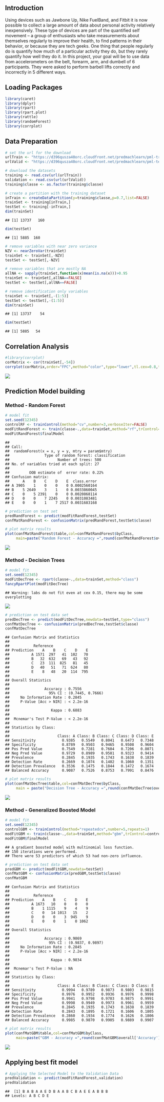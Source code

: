 Introduction
------------

Using devices such as Jawbone Up, Nike FuelBand, and Fitbit it is now
possible to collect a large amount of data about personal activity
relatively inexpensively. These type of devices are part of the
quantified self movement – a group of enthusiasts who take measurements
about themselves regularly to improve their health, to find patterns in
their behavior, or because they are tech geeks. One thing that people
regularly do is quantify how much of a particular activity they do, but
they rarely quantify how well they do it. In this project, your goal
will be to use data from accelerometers on the belt, forearm, arm, and
dumbell of 6 participants. They were asked to perform barbell lifts
correctly and incorrectly in 5 different ways.

Loading Packages
----------------

``` r
library(caret)
library(dplyr)
library(rpart)
library(rpart.plot)
library(rattle)
library(randomForest)
library(corrplot)
```

Data Preparation
----------------

``` r
# set the url for the download
urlTrain <- "https://d396qusza40orc.cloudfront.net/predmachlearn/pml-training.csv"
urlValid <- "https://d396qusza40orc.cloudfront.net/predmachlearn/pml-testing.csv"

# download the datasets
training <- read.csv(url(urlTrain))
validation <- read.csv(url(urlValid))
training$classe <- as.factor(training$classe)

# create a partition with the training dataset
inTrain <- createDataPartition(y=training$classe,p=0.7,list=FALSE)
trainSet <- training[inTrain,]
testSet <- training[-inTrain,]
dim(trainSet)
```

    ## [1] 13737   160

``` r
dim(testSet)
```

    ## [1] 5885  160

``` r
# remove variables with near zero variance
NZV <- nearZeroVar(trainSet)
trainSet <- trainSet[,-NZV]
testSet <- testSet[,-NZV]

# remove variables that are mostly NA
allNA <- sapply(trainSet,function(x)mean(is.na(x)))>0.95
trainSet <- trainSet[,allNA==FALSE]
testSet <- testSet[,allNA==FALSE]

# remove identification only variables
trainSet <- trainSet[,-(1:5)]
testSet <- testSet[,-(1:5)]
dim(trainSet)
```

    ## [1] 13737    54

``` r
dim(testSet)
```

    ## [1] 5885   54

Correlation Analysis
--------------------

``` r
#library(corrplot)
corMatrix <- cor(trainSet[,-54])
corrplot(corMatrix,order="FPC",method="color",type="lower",tl.cex=0.8,tl.col=rgb(0,0,0))
```

![](figure/unnamed-chunk-3-1.png)

Prediction Model building
-------------------------

### Method - Random Forest

``` r
# model fit
set.seed(12345)
controlRF <- trainControl(method="cv",number=3,verboseIter=FALSE)
modFitRandForest <- train(classe~.,data=trainSet,method="rf",trControl=controlRF)
modFitRandForest$finalModel
```

    ## 
    ## Call:
    ##  randomForest(x = x, y = y, mtry = param$mtry) 
    ##                Type of random forest: classification
    ##                      Number of trees: 500
    ## No. of variables tried at each split: 27
    ## 
    ##         OOB estimate of  error rate: 0.22%
    ## Confusion matrix:
    ##      A    B    C    D    E  class.error
    ## A 3905    1    0    0    0 0.0002560164
    ## B    5 2649    3    1    0 0.0033860045
    ## C    0    5 2391    0    0 0.0020868114
    ## D    0    0    7 2245    0 0.0031083481
    ## E    0    0    1    7 2517 0.0031683168

``` r
# prediction on test set
predRandForest <- predict(modFitRandForest,testSet)
confMatRandForest <- confusionMatrix(predRandForest,testSet$classe)

# plot matrix results
plot(confMatRandForest$table,col=confMatRandForest$byClass,
     main=paste("Random Forest - Accuracy =",round(confMatRandForest$overall['Accuracy'],4)))
```

![](figure/unnamed-chunk-4-1.png)

### Method - Decision Trees

``` r
# model fit
set.seed(12345)
modFitDecTree <- rpart(classe~.,data=trainSet,method="class")
fancyRpartPlot(modFitDecTree)
```

    ## Warning: labs do not fit even at cex 0.15, there may be some overplotting

![](figure/unnamed-chunk-5-1.png)

``` r
# prediction on test data set
predDecTree <- predict(modFitDecTree,newdata=testSet,type="class")
confMatDecTree <- confusionMatrix(predDecTree,testSet$classe)
confMatDecTree
```

    ## Confusion Matrix and Statistics
    ## 
    ##           Reference
    ## Prediction    A    B    C    D    E
    ##          A 1571  297   41  102   70
    ##          B   32  632   69   43   92
    ##          C   23  111  825   81   45
    ##          D   40   51   71  624   80
    ##          E    8   48   20  114  795
    ## 
    ## Overall Statistics
    ##                                           
    ##                Accuracy : 0.7556          
    ##                  95% CI : (0.7445, 0.7666)
    ##     No Information Rate : 0.2845          
    ##     P-Value [Acc > NIR] : < 2.2e-16       
    ##                                           
    ##                   Kappa : 0.6883          
    ##                                           
    ##  Mcnemar's Test P-Value : < 2.2e-16       
    ## 
    ## Statistics by Class:
    ## 
    ##                      Class: A Class: B Class: C Class: D Class: E
    ## Sensitivity            0.9385   0.5549   0.8041   0.6473   0.7348
    ## Specificity            0.8789   0.9503   0.9465   0.9508   0.9604
    ## Pos Pred Value         0.7549   0.7281   0.7604   0.7206   0.8071
    ## Neg Pred Value         0.9729   0.8989   0.9581   0.9323   0.9414
    ## Prevalence             0.2845   0.1935   0.1743   0.1638   0.1839
    ## Detection Rate         0.2669   0.1074   0.1402   0.1060   0.1351
    ## Detection Prevalence   0.3536   0.1475   0.1844   0.1472   0.1674
    ## Balanced Accuracy      0.9087   0.7526   0.8753   0.7991   0.8476

``` r
# plot matrix results
plot(confMatDecTree$table,col=confMatDecTree$byClass,
     main = paste("Decision Tree - Accuracy =",round(confMatDecTree$overall['Accuracy'], 4)))
```

![](figure/unnamed-chunk-5-2.png)

### Method - Generalized Boosted Model

``` r
# model fit
set.seed(12345)
controlGBM <- trainControl(method="repeatedcv",number=5,repeats=1)
modFitGBM <- train(classe~.,data=trainSet,method="gbm",trControl=controlGBM,verbose=F)
modFitGBM$finalModel
```

    ## A gradient boosted model with multinomial loss function.
    ## 150 iterations were performed.
    ## There were 53 predictors of which 53 had non-zero influence.

``` r
# prediction on test data set
predGBM <- predict(modFitGBM,newdata=testSet)
confMatGBM <- confusionMatrix(predGBM,testSet$classe)
confMatGBM
```

    ## Confusion Matrix and Statistics
    ## 
    ##           Reference
    ## Prediction    A    B    C    D    E
    ##          A 1673   10    0    0    0
    ##          B    1 1115    9    4    9
    ##          C    0   14 1013   15    2
    ##          D    0    0    3  945    9
    ##          E    0    0    1    0 1062
    ## 
    ## Overall Statistics
    ##                                           
    ##                Accuracy : 0.9869          
    ##                  95% CI : (0.9837, 0.9897)
    ##     No Information Rate : 0.2845          
    ##     P-Value [Acc > NIR] : < 2.2e-16       
    ##                                           
    ##                   Kappa : 0.9834          
    ##                                           
    ##  Mcnemar's Test P-Value : NA              
    ## 
    ## Statistics by Class:
    ## 
    ##                      Class: A Class: B Class: C Class: D Class: E
    ## Sensitivity            0.9994   0.9789   0.9873   0.9803   0.9815
    ## Specificity            0.9976   0.9952   0.9936   0.9976   0.9998
    ## Pos Pred Value         0.9941   0.9798   0.9703   0.9875   0.9991
    ## Neg Pred Value         0.9998   0.9949   0.9973   0.9961   0.9959
    ## Prevalence             0.2845   0.1935   0.1743   0.1638   0.1839
    ## Detection Rate         0.2843   0.1895   0.1721   0.1606   0.1805
    ## Detection Prevalence   0.2860   0.1934   0.1774   0.1626   0.1806
    ## Balanced Accuracy      0.9985   0.9870   0.9905   0.9889   0.9907

``` r
# plot matrix results
plot(confMatGBM$table,col=confMatGBM$byClass,
     main=paste("GBM - Accuracy =",round(confMatGBM$overall['Accuracy'],4)))
```

![](figure/unnamed-chunk-6-1.png)

Applying best fit model
-----------------------

``` r
# Applying the Selected Model to the Validation Data
predValidation <- predict(modFitRandForest,validation)
predValidation
```

    ##  [1] B A B A A E D B A A B C B A E E A B B B
    ## Levels: A B C D E
